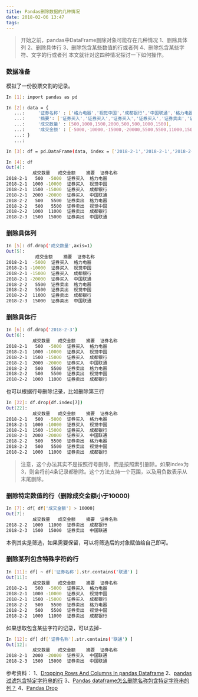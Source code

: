 ```yaml
---
title: Pandas删除数据的几种情况
date: 2018-02-06 13:47
tags: 
---
```


> 开始之前，pandas中DataFrame删除对象可能存在几种情况
1、删除具体列
2、删除具体行
3、删除包含某些数值的行或者列
4、删除包含某些字符、文字的行或者列
本文就针对这四种情况探讨一下如何操作。


### 数据准备
模拟了一份股票交割的记录。
```bash
In [1]: import pandas as pd

In [2]: data = {
   ...:     '证券名称' : ['格力电器','视觉中国','成都银行','中国联通','格力电器','视觉中国','成都银行','中国联通'],
   ...:     '摘要': ['证券买入','证券买入','证券买入','证券买入','证券卖出','证券卖出','证券卖出','证券卖出'],
   ...:     '成交数量' : [500,1000,1500,2000,500,500,1000,1500],
   ...:     '成交金额' : [-5000,-10000,-15000,-20000,5500,5500,11000,15000]
   ...: }
   ...: 

In [3]: df = pd.DataFrame(data, index = ['2018-2-1','2018-2-1','2018-2-1','2018-2-1','2018-2-2','2018-2-2','2018-2-2','2018-2-3'])

In [4]: df
Out[4]: 
          成交数量   成交金额    摘要  证券名称
2018-2-1   500  -5000  证券买入  格力电器
2018-2-1  1000 -10000  证券买入  视觉中国
2018-2-1  1500 -15000  证券买入  成都银行
2018-2-1  2000 -20000  证券买入  中国联通
2018-2-2   500   5500  证券卖出  格力电器
2018-2-2   500   5500  证券卖出  视觉中国
2018-2-2  1000  11000  证券卖出  成都银行
2018-2-3  1500  15000  证券卖出  中国联通
```

### 删除具体列
```bash
In [5]: df.drop('成交数量',axis=1)
Out[5]: 
           成交金额    摘要  证券名称
2018-2-1  -5000  证券买入  格力电器
2018-2-1 -10000  证券买入  视觉中国
2018-2-1 -15000  证券买入  成都银行
2018-2-1 -20000  证券买入  中国联通
2018-2-2   5500  证券卖出  格力电器
2018-2-2   5500  证券卖出  视觉中国
2018-2-2  11000  证券卖出  成都银行
2018-2-3  15000  证券卖出  中国联通
```

### 删除具体行
```bash
In [6]: df.drop('2018-2-3')
Out[6]: 
          成交数量   成交金额    摘要  证券名称
2018-2-1   500  -5000  证券买入  格力电器
2018-2-1  1000 -10000  证券买入  视觉中国
2018-2-1  1500 -15000  证券买入  成都银行
2018-2-1  2000 -20000  证券买入  中国联通
2018-2-2   500   5500  证券卖出  格力电器
2018-2-2   500   5500  证券卖出  视觉中国
2018-2-2  1000  11000  证券卖出  成都银行
```
也可以根据行号删除记录，比如删除第三行
```bash
In [22]: df.drop(df.index[7])
Out[22]: 
          成交数量   成交金额    摘要  证券名称
2018-2-1   500  -5000  证券买入  格力电器
2018-2-1  1000 -10000  证券买入  视觉中国
2018-2-1  1500 -15000  证券买入  成都银行
2018-2-1  2000 -20000  证券买入  中国联通
2018-2-2   500   5500  证券卖出  格力电器
2018-2-2   500   5500  证券卖出  视觉中国
2018-2-2  1000  11000  证券卖出  成都银行
```
> 注意，这个办法其实不是按照行号删除，而是按照索引删除。如果index为3，则会将前4条记录都删除。这个方法支持一个范围，以及用负数表示从末尾删除。


### 删除特定数值的行（删除成交金额小于10000)
```bash
In [7]: df[ df['成交金额'] > 10000]
Out[7]: 
          成交数量   成交金额    摘要  证券名称
2018-2-2  1000  11000  证券卖出  成都银行
2018-2-3  1500  15000  证券卖出  中国联通
```
本例其实是筛选，如果需要保留，可以将筛选后的对象赋值给自己即可。

### 删除某列包含特殊字符的行
```bash
In [11]: df[ ~ df['证券名称'].str.contains('联通') ]
Out[11]: 
          成交数量   成交金额    摘要  证券名称
2018-2-1   500  -5000  证券买入  格力电器
2018-2-1  1000 -10000  证券买入  视觉中国
2018-2-1  1500 -15000  证券买入  成都银行
2018-2-2   500   5500  证券卖出  格力电器
2018-2-2   500   5500  证券卖出  视觉中国
2018-2-2  1000  11000  证券卖出  成都银行
```
如果想取包含某些字符的记录，可以去掉```~```
```bash
In [12]: df[ df['证券名称'].str.contains('联通') ]
Out[12]: 
          成交数量   成交金额    摘要  证券名称
2018-2-1  2000 -20000  证券买入  中国联通
2018-2-3  1500  15000  证券卖出  中国联通
```

参考资料：
1、[Dropping Rows And Columns In pandas Dataframe](https://chrisalbon.com/python/data_wrangling/pandas_dropping_column_and_rows/)
2、[pandas过滤包含特定字符串的行](https://www.cnblogs.com/xqnq2007/p/7728720.html)
3、[Pandas dataframe怎么删除名称包含特定字符串的列？](https://cloud.tencent.com/developer/ask/28010)
4、[Pandas Drop](https://pandas.pydata.org/pandas-docs/stable/generated/pandas.DataFrame.drop.html)












